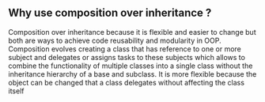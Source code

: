## Why use composition over inheritance ?
Composition over inheritance because it is flexible and easier to change but both are ways to achieve code reusability and modularity in OOP. Composition evolves creating a class that has reference to one or more subject and delegates or assigns tasks to these subjects which allows to combine the functionality of multiple classes into a single class without the inheritance hierarchy of a base and subclass. It is more flexible because the object can be changed that a class delegates without affecting the class itself